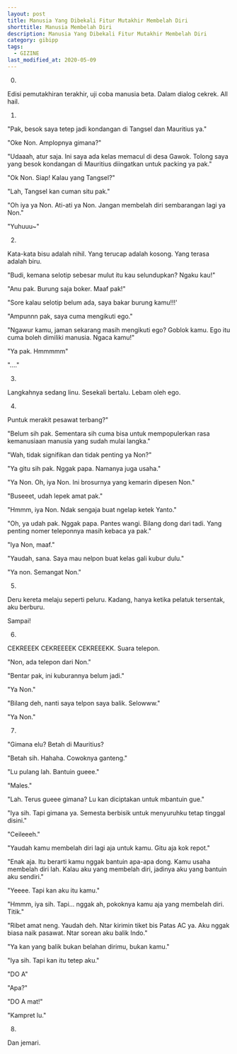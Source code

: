 ```yaml
---
layout: post
title: Manusia Yang Dibekali Fitur Mutakhir Membelah Diri
shorttitle: Manusia Membelah Diri
description: Manusia Yang Dibekali Fitur Mutakhir Membelah Diri
category: gibipp
tags:
  - GIZINE
last_modified_at: 2020-05-09
---
```


0.

Edisi pemutakhiran terakhir, uji coba manusia beta. Dalam dialog cekrek. All hail.

1.

"Pak, besok saya tetep jadi kondangan di Tangsel dan Mauritius ya."

"Oke Non. Amplopnya gimana?"

"Udaaah, atur saja. Ini saya ada kelas memacul di desa Gawok. Tolong saya yang besok kondangan di Mauritius diingatkan untuk packing ya pak."

"Ok Non. Siap! Kalau yang Tangsel?"

"Lah, Tangsel kan cuman situ pak."

"Oh iya ya Non. Ati-ati ya Non. Jangan membelah diri sembarangan lagi ya Non."

"Yuhuuu~"

2.

Kata-kata bisu adalah nihil. Yang terucap adalah kosong. Yang terasa adalah biru.

"Budi, kemana selotip sebesar mulut itu kau selundupkan? Ngaku kau!"

"Anu pak. Burung saja boker. Maaf pak!"

"Sore kalau selotip belum ada, saya bakar burung kamu!!!'

"Ampunnn pak, saya cuma mengikuti ego."

"Ngawur kamu, jaman sekarang masih mengikuti ego? Goblok kamu. Ego itu cuma boleh dimiliki manusia. Ngaca kamu!"

"Ya pak. Hmmmmm"

"...."

3.

Langkahnya sedang linu. Sesekali bertalu. Lebam oleh ego.

4.
Puntuk merakit pesawat terbang?"

"Belum sih pak. Sementara sih cuma bisa untuk mempopulerkan  rasa kemanusiaan manusia yang sudah mulai langka."

"Wah, tidak signifikan dan tidak penting ya Non?"

"Ya gitu sih pak. Nggak papa. Namanya juga usaha."

"Ya Non. Oh, iya Non. Ini brosurnya yang kemarin dipesen Non."

"Buseeet, udah lepek amat pak."

"Hmmm, iya Non. Ndak sengaja buat ngelap ketek Yanto."

"Oh, ya udah pak. Nggak papa. Pantes wangi. Bilang dong dari tadi. Yang penting nomer teleponnya masih kebaca ya pak."

"Iya Non, maaf."

"Yaudah, sana. Saya mau nelpon buat kelas gali kubur dulu."

"Ya non. Semangat Non."

5.

Deru kereta melaju seperti peluru. Kadang, hanya ketika pelatuk tersentak, aku berburu.

Sampai!

6.

CEKREEEK CEKREEEEK CEKREEEKK. Suara telepon.

"Non, ada telepon dari Non."

"Bentar pak, ini kuburannya belum jadi."

"Ya Non."

"Bilang deh, nanti saya telpon saya balik. Selowww."

"Ya Non."

7.

"Gimana elu? Betah di Mauritius?

"Betah sih. Hahaha. Cowoknya ganteng."

"Lu pulang lah. Bantuin gueee."

"Males."

"Lah. Terus gueee gimana? Lu kan diciptakan untuk mbantuin gue."

"Iya sih. Tapi gimana ya. Semesta berbisik untuk menyuruhku tetap tinggal disini."

"Ceileeeh."

"Yaudah kamu membelah diri lagi aja untuk kamu. Gitu aja kok repot."

"Enak aja. Itu berarti kamu nggak bantuin apa-apa dong. Kamu usaha membelah diri lah. Kalau aku yang membelah diri, jadinya aku yang bantuin aku sendiri."

"Yeeee. Tapi kan aku itu kamu."

"Hmmm, iya sih. Tapi... nggak ah, pokoknya kamu aja yang membelah diri. Titik."

"Ribet amat neng. Yaudah deh. Ntar kirimin tiket bis Patas AC ya.  Aku nggak biasa naik pasawat. Ntar sorean aku balik Indo."

"Ya kan yang balik bukan belahan dirimu, bukan kamu."

"Iya sih. Tapi kan itu tetep aku."

"DO A"

"Apa?"

"DO A mat!"

"Kampret lu."

8.

Dan jemari.
